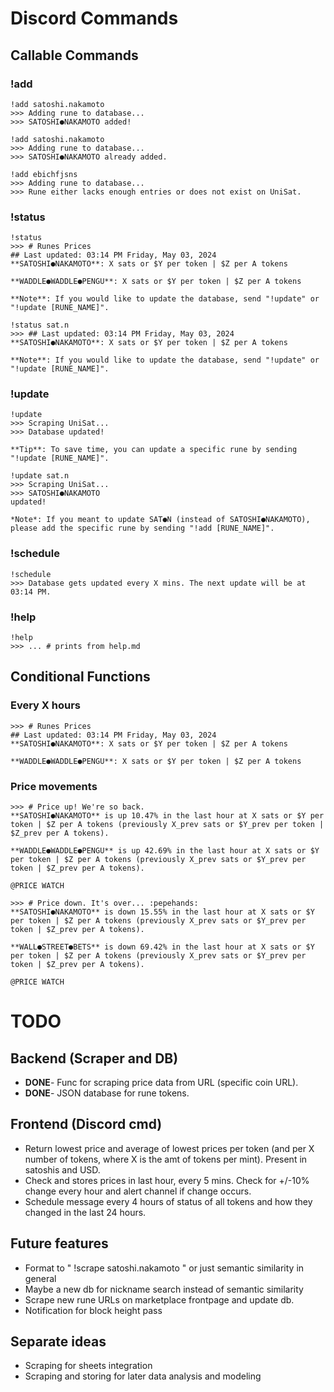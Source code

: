 # Discord Commands
## Callable Commands
### !add
```
!add satoshi.nakamoto
>>> Adding rune to database...
>>> SATOSHI●NAKAMOTO added!

!add satoshi.nakamoto
>>> Adding rune to database...
>>> SATOSHI●NAKAMOTO already added.

!add ebichfjsns
>>> Adding rune to database...
>>> Rune either lacks enough entries or does not exist on UniSat.
```
### !status
```
!status
>>> # Runes Prices
## Last updated: 03:14 PM Friday, May 03, 2024
**SATOSHI●NAKAMOTO**: X sats or $Y per token | $Z per A tokens

**WADDLE●WADDLE●PENGU**: X sats or $Y per token | $Z per A tokens

**Note**: If you would like to update the database, send "!update" or "!update [RUNE_NAME]".

!status sat.n
>>> ## Last updated: 03:14 PM Friday, May 03, 2024
**SATOSHI●NAKAMOTO**: X sats or $Y per token | $Z per A tokens

**Note**: If you would like to update the database, send "!update" or "!update [RUNE_NAME]".
```
### !update
```
!update
>>> Scraping UniSat...
>>> Database updated!

**Tip**: To save time, you can update a specific rune by sending "!update [RUNE_NAME]".

!update sat.n
>>> Scraping UniSat...
>>> SATOSHI●NAKAMOTO 
updated!

*Note*: If you meant to update SAT●N (instead of SATOSHI●NAKAMOTO), please add the specific rune by sending "!add [RUNE_NAME]".
```
### !schedule
```
!schedule
>>> Database gets updated every X mins. The next update will be at 03:14 PM.
```
### !help
```
!help
>>> ... # prints from help.md
```

## Conditional Functions
### Every X hours
```
>>> # Runes Prices
## Last updated: 03:14 PM Friday, May 03, 2024
**SATOSHI●NAKAMOTO**: X sats or $Y per token | $Z per A tokens

**WADDLE●WADDLE●PENGU**: X sats or $Y per token | $Z per A tokens
```
### Price movements
```
>>> # Price up! We're so back.
**SATOSHI●NAKAMOTO** is up 10.47% in the last hour at X sats or $Y per token | $Z per A tokens (previously X_prev sats or $Y_prev per token | $Z_prev per A tokens).

**WADDLE●WADDLE●PENGU** is up 42.69% in the last hour at X sats or $Y per token | $Z per A tokens (previously X_prev sats or $Y_prev per token | $Z_prev per A tokens).

@PRICE WATCH

>>> # Price down. It's over... :pepehands:
**SATOSHI●NAKAMOTO** is down 15.55% in the last hour at X sats or $Y per token | $Z per A tokens (previously X_prev sats or $Y_prev per token | $Z_prev per A tokens).

**WALL●STREET●BETS** is down 69.42% in the last hour at X sats or $Y per token | $Z per A tokens (previously X_prev sats or $Y_prev per token | $Z_prev per A tokens).

@PRICE WATCH
```

# TODO
## Backend (Scraper and DB)
* **DONE**- Func for scraping price data from URL (specific coin URL).
* **DONE**- JSON database for rune tokens.
## Frontend (Discord cmd)
* Return lowest price and average of lowest prices per token (and per X number of tokens, where X is the amt of tokens per mint). Present in satoshis and USD.
* Check and stores prices in last hour, every 5 mins. Check for +/-10% change every hour and alert channel if change occurs.
* Schedule message every 4 hours of status of all tokens and how they changed in the last 24 hours.
## Future features
* Format to " !scrape satoshi.nakamoto " or just semantic similarity in general
* Maybe a new db for nickname search instead of semantic similarity
* Scrape new rune URLs on marketplace frontpage and update db.
* Notification for block height pass
## Separate ideas
* Scraping for sheets integration
* Scraping and storing for later data analysis and modeling
